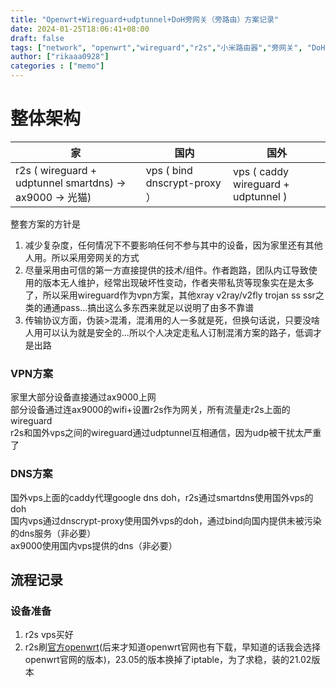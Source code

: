 ```yaml
---
title: "Openwrt+Wireguard+udptunnel+DoH旁网关（旁路由）方案记录"
date: 2024-01-25T18:06:41+08:00
draft: false
tags: ["network", "openwrt","wireguard","r2s","小米路由器","旁网关", "DoH", "udptunnel"]
author: ["rikaaa0928"]
categories : ["memo"]
---
```

# 整体架构

| 家 | 国内 | 国外 |
| --- | --- | --- |
| r2s ( wireguard + udptunnel smartdns) -> ax9000 -> 光猫) | vps ( bind dnscrypt-proxy ）| vps ( caddy wireguard + udptunnel ) |  

整套方案的方针是
1. 减少复杂度，任何情况下不要影响任何不参与其中的设备，因为家里还有其他人用。所以采用旁网关的方式  
2. 尽量采用由可信的第一方直接提供的技术/组件。作者跑路，团队内讧导致使用的版本无人维护，经常出现破坏性变动，作者夹带私货等现象实在是太多了，所以采用wireguard作为vpn方案，其他xray v2ray/v2fly trojan ss ssr之类的通通pass...搞出这么多东西来就足以说明了由多不靠谱  
3. 传输协议方面，伪装>混淆，混淆用的人一多就是死，但换句话说，只要没啥人用可以认为就是安全的...所以个人决定走私人订制混淆方案的路子，低调才是出路  

### VPN方案
家里大部分设备直接通过ax9000上网  
部分设备通过连ax9000的wifi+设置r2s作为网关，所有流量走r2s上面的wireguard  
r2s和国外vps之间的wireguard通过udptunnel互相通信，因为udp被干扰太严重了  

### DNS方案
国外vps上面的caddy代理google dns doh，r2s通过smartdns使用国外vps的doh  
国内vps通过dnscrypt-proxy使用国外vps的doh，通过bind向国内提供未被污染的dns服务（非必要）  
ax9000使用国内vps提供的dns（非必要）  

## 流程记录  
### 设备准备
1. r2s vps买好  
2. r2s刷[官方openwrt](https://wiki.friendlyelec.com/wiki/index.php/NanoPi_R2S/zh#.E4.B8.8B.E8.BD.BD.E5.9B.BA.E4.BB.B6)(后来才知道openwrt官网也有下载，早知道的话我会选择openwrt官网的版本)，23.05的版本换掉了iptable，为了求稳，装的21.02版本  
